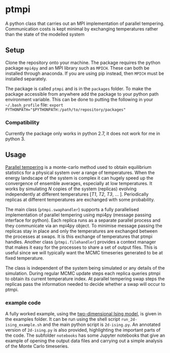 # ptmpi
A python class that carries out an MPI implementation of parallel tempering. Communication costs is kept minimal by exchanging temperatures rather than the state of the modelled system

## Setup

Clone the repository onto your machine. The package requires the python package `mpi4py` and an MPI library such as `MPICH`. These can both be installed through anaconda. If you are using pip instead, then `MPICH` must be installed separately.

The package is called `ptmpi` and is in the `packages` folder. To make the package accessible from anywhere add the package to your python path environment variable. This can be done to putting the following in your `~/.bash_profile` file: `export PYTHONPATH="$PYTHONPATH:/path/to/repository/packages"`

### Compatibility

Currently the package only works in python 2.7, it does not work for me in python 3.

## Usage

[Parallel tempering](https://en.wikipedia.org/wiki/Parallel_tempering) is a monte-carlo method used to obtain equilibrium statistics for a physical system over a range of temperatures. When the energy landscape of the system is complex it can hugely speed up the convergence of ensemble averages, especially at low temperatures. It works by simulating *N* copies of the system (replicas) evolving independently at different temperatures [*T1*, *T2*, *T3*, ... ]. Periodically replicas at different temperatures are exchanged with some probability.

The main class (`ptmpi.swaphandler`) supports a fully parallelised implementation of parallel tempering using mpi4py (message passing interface for python). Each replica runs as a separate parallel process and they communicate via an mpi4py object. To minimise message passing the replicas stay in place and only the temperatures are exchanged between the processes at swaps. It is this exchange of temperatures that ptmpi handles. Another class (`ptmpi.filehandler`) provides a context manager that makes it easy for the processes to share a set of output files. This is useful since we will typically want the MCMC timeseries generated to be at fixed temperature.

The class is independent of the system being simulated or any details of the simulation. During regular MCMC update steps each replica queries ptmpi to obtain its current temperature index. At parallel tempering swap steps the replicas pass the information needed to decide whether a swap will occur to ptmpi.

### example code

A fully worked example, using the [two-dimensional Ising model](https://en.wikipedia.org/wiki/Ising_model), is given in the examples folder. It can be run using the shell script `run_2d-ising_example.sh` and the main python script is `2d-ising.py`. An annotated version of `2d-ising.py` is also provided, highlighting the important parts of the code. The subfolder `notebooks` has some Jupyter notebooks that give an example of opening the output data files and carrying out a simple analysis of the Monte Carlo timeseries.
